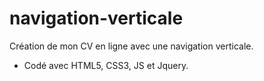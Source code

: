 # navigation-verticale
 Création de mon CV en ligne avec une navigation verticale.
 - Codé avec HTML5, CSS3, JS et Jquery.
